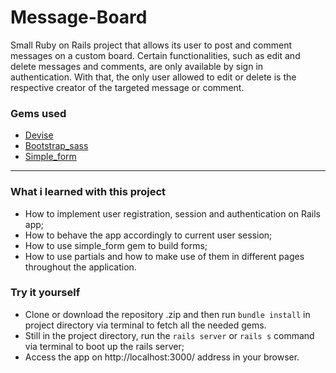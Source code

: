 # Message-Board
Small Ruby on Rails project that allows its user to post and comment messages on a custom board. 
Certain functionalities, such as edit and delete messages and comments, are only available by sign in authentication. With that, the only user allowed to edit or delete is the respective creator of the targeted message or comment.

### Gems used
* [Devise](https://rubygems.org/gems/devise)
* [Bootstrap_sass](https://rubygems.org/gems/bootstrap-sass)
* [Simple_form](https://rubygems.org/gems/simple_form)
_______________________________________________________________
### What i learned with this project
* How to implement user registration, session and authentication on Rails app;
* How to behave the app accordingly to current user session;
* How to use simple_form gem to build forms;
* How to use partials and how to make use of them in different pages throughout the application.

### Try it yourself
* Clone or download the repository .zip and then run ```bundle install``` in project directory via terminal to fetch all the needed gems.
* Still in the project directory, run the ```rails server``` or ```rails s``` command via terminal to boot up the rails server;
* Access the app on http://localhost:3000/ address in your browser.
